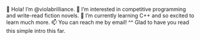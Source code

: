 👋 Hola! I’m @violabrilliance.
👀 I’m interested in competitive programming and write-read fiction novels.
🌱 I’m currently learning C++ and so excited to learn much more.
📫 You can reach me by email! ^^
Glad to have you read this simple intro this far. 
